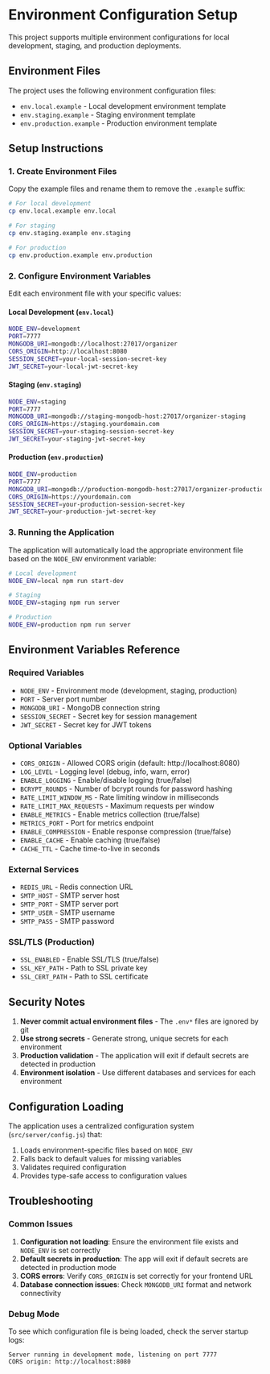 # Environment Configuration Setup

This project supports multiple environment configurations for local development, staging, and production deployments.

## Environment Files

The project uses the following environment configuration files:

- `env.local.example` - Local development environment template
- `env.staging.example` - Staging environment template  
- `env.production.example` - Production environment template

## Setup Instructions

### 1. Create Environment Files

Copy the example files and rename them to remove the `.example` suffix:

```bash
# For local development
cp env.local.example env.local

# For staging
cp env.staging.example env.staging

# For production
cp env.production.example env.production
```

### 2. Configure Environment Variables

Edit each environment file with your specific values:

#### Local Development (`env.local`)
```bash
NODE_ENV=development
PORT=7777
MONGODB_URI=mongodb://localhost:27017/organizer
CORS_ORIGIN=http://localhost:8080
SESSION_SECRET=your-local-session-secret-key
JWT_SECRET=your-local-jwt-secret-key
```

#### Staging (`env.staging`)
```bash
NODE_ENV=staging
PORT=7777
MONGODB_URI=mongodb://staging-mongodb-host:27017/organizer-staging
CORS_ORIGIN=https://staging.yourdomain.com
SESSION_SECRET=your-staging-session-secret-key
JWT_SECRET=your-staging-jwt-secret-key
```

#### Production (`env.production`)
```bash
NODE_ENV=production
PORT=7777
MONGODB_URI=mongodb://production-mongodb-host:27017/organizer-production
CORS_ORIGIN=https://yourdomain.com
SESSION_SECRET=your-production-session-secret-key
JWT_SECRET=your-production-jwt-secret-key
```

### 3. Running the Application

The application will automatically load the appropriate environment file based on the `NODE_ENV` environment variable:

```bash
# Local development
NODE_ENV=local npm run start-dev

# Staging
NODE_ENV=staging npm run server

# Production
NODE_ENV=production npm run server
```

## Environment Variables Reference

### Required Variables
- `NODE_ENV` - Environment mode (development, staging, production)
- `PORT` - Server port number
- `MONGODB_URI` - MongoDB connection string
- `SESSION_SECRET` - Secret key for session management
- `JWT_SECRET` - Secret key for JWT tokens

### Optional Variables
- `CORS_ORIGIN` - Allowed CORS origin (default: http://localhost:8080)
- `LOG_LEVEL` - Logging level (debug, info, warn, error)
- `ENABLE_LOGGING` - Enable/disable logging (true/false)
- `BCRYPT_ROUNDS` - Number of bcrypt rounds for password hashing
- `RATE_LIMIT_WINDOW_MS` - Rate limiting window in milliseconds
- `RATE_LIMIT_MAX_REQUESTS` - Maximum requests per window
- `ENABLE_METRICS` - Enable metrics collection (true/false)
- `METRICS_PORT` - Port for metrics endpoint
- `ENABLE_COMPRESSION` - Enable response compression (true/false)
- `ENABLE_CACHE` - Enable caching (true/false)
- `CACHE_TTL` - Cache time-to-live in seconds

### External Services
- `REDIS_URL` - Redis connection URL
- `SMTP_HOST` - SMTP server host
- `SMTP_PORT` - SMTP server port
- `SMTP_USER` - SMTP username
- `SMTP_PASS` - SMTP password

### SSL/TLS (Production)
- `SSL_ENABLED` - Enable SSL/TLS (true/false)
- `SSL_KEY_PATH` - Path to SSL private key
- `SSL_CERT_PATH` - Path to SSL certificate

## Security Notes

1. **Never commit actual environment files** - The `.env*` files are ignored by git
2. **Use strong secrets** - Generate strong, unique secrets for each environment
3. **Production validation** - The application will exit if default secrets are detected in production
4. **Environment isolation** - Use different databases and services for each environment

## Configuration Loading

The application uses a centralized configuration system (`src/server/config.js`) that:

1. Loads environment-specific files based on `NODE_ENV`
2. Falls back to default values for missing variables
3. Validates required configuration
4. Provides type-safe access to configuration values

## Troubleshooting

### Common Issues

1. **Configuration not loading**: Ensure the environment file exists and `NODE_ENV` is set correctly
2. **Default secrets in production**: The app will exit if default secrets are detected in production mode
3. **CORS errors**: Verify `CORS_ORIGIN` is set correctly for your frontend URL
4. **Database connection issues**: Check `MONGODB_URI` format and network connectivity

### Debug Mode

To see which configuration file is being loaded, check the server startup logs:

```
Server running in development mode, listening on port 7777
CORS origin: http://localhost:8080
```
